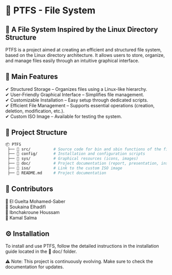# 📂 PTFS - File System
## 🚀 A File System Inspired by the Linux Directory Structure

PTFS is a project aimed at creating an efficient and structured file system, based on the Linux directory architecture. It allows users to store, organize, and manage files easily through an intuitive graphical interface.

## 📌 Main Features
✔ Structured Storage – Organizes files using a Linux-like hierarchy.<br>
✔ User-Friendly Graphical Interface – Simplifies file management.<br>
✔ Customizable Installation – Easy setup through dedicated scripts.<br>
✔ Efficient File Management – Supports essential operations (creation, deletion, modification, etc.).<br>
✔ Custom ISO Image – Available for testing the system.<br>

## 📂 Project Structure
```bash
📦 PTFS
 ├── 📁 src/          # Source code for bin and sbin functions of the file system
 ├── 📁 config/       # Installation and configuration scripts
 ├── 📁 sys/          # Graphical resources (icons, images)
 ├── 📁 doc/          # Project documentation (report, presentation, installation guide)
 ├── 📁 iso/          # Link to the custom ISO image
 ├── 📄 README.md     # Project documentation
```
## 👥 Contributors
👤 El Guelta Mohamed-Saber <br>
👤 Soukaina Elhadifi <br>
👤 Ibnchakroune Houssam <br>
👤 Kamal Salma <br>

## ⚙️ Installation
To install and use PTFS, follow the detailed instructions in the installation guide located in the 📁 doc/ folder.

⚠️ Note: This project is continuously evolving. Make sure to check the documentation for updates.
